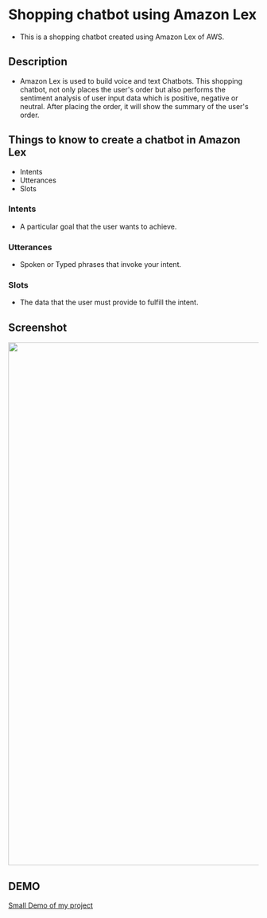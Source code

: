 # Shopping chatbot using Amazon Lex
+ This is a shopping chatbot created using Amazon Lex of AWS.

## Description 
+ Amazon Lex is used to build voice and text Chatbots. This shopping chatbot, not only places the user's order but also performs the sentiment analysis of user input data which is positive, negative or neutral. After placing the order, it will show the summary of the user's order.

## Things to know to create a chatbot in Amazon Lex
+ Intents
+ Utterances
+ Slots

### Intents
+ A particular goal that the user wants to achieve.
### Utterances
+ Spoken or Typed phrases that invoke your intent.
### Slots
+ The data that the user must provide to fulfill the intent.

## Screenshot
<img src="https://nivethitha167.000webhostapp.com/awsimage_new.JPG" width="1050">

## DEMO
[Small Demo of my project](https://nivethitha167.000webhostapp.com/Amazon%20Lex%20-%20Google%20Chrome%202020-09-03%2023-45-25.mp4)

